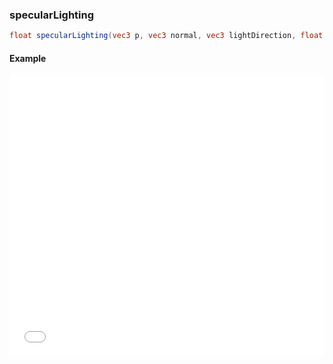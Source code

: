 ### specularLighting

```glsl
float specularLighting(vec3 p, vec3 normal, vec3 lightDirection, float shine)
```

#### Example
<iframe width="100%" height="450px" src="/sculpture/-LM-Nx6cvMmlbdKKiB64?example=true&embed=true" frameborder="0"></iframe>